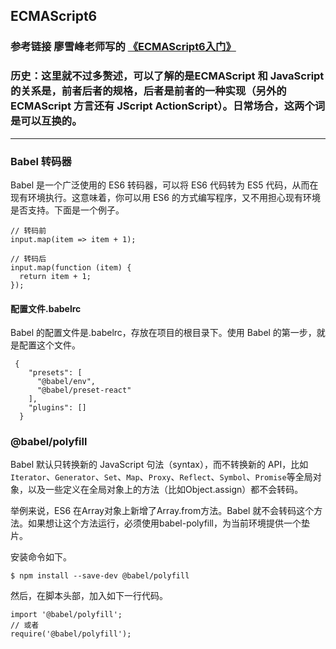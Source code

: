 ## ECMAScript6
### 参考链接 廖雪峰老师写的 [《ECMAScript6入门》](https://es6.ruanyifeng.com/#docs/intro)
### 历史：这里就不过多赘述，可以了解的是ECMAScript 和 JavaScript 的关系是，前者后者的规格，后者是前者的一种实现（另外的 ECMAScript 方言还有 JScript ActionScript）。日常场合，这两个词是可以互换的。

---

### Babel 转码器
Babel 是一个广泛使用的 ES6 转码器，可以将 ES6 代码转为 ES5 代码，从而在现有环境执行。这意味着，你可以用 ES6 的方式编写程序，又不用担心现有环境是否支持。下面是一个例子。
```
// 转码前
input.map(item => item + 1);

// 转码后
input.map(function (item) {
  return item + 1;
});
```
#### 配置文件.babelrc
Babel 的配置文件是.babelrc，存放在项目的根目录下。使用 Babel 的第一步，就是配置这个文件。
```
 {
    "presets": [
      "@babel/env",
      "@babel/preset-react"
    ],
    "plugins": []
  }
```  

### @babel/polyfill
Babel 默认只转换新的 JavaScript 句法（syntax），而不转换新的 API，比如`Iterator`、`Generator`、`Set`、`Map`、`Proxy`、`Reflect`、`Symbol`、`Promise`等全局对象，以及一些定义在全局对象上的方法（比如Object.assign）都不会转码。

举例来说，ES6 在Array对象上新增了Array.from方法。Babel 就不会转码这个方法。如果想让这个方法运行，必须使用babel-polyfill，为当前环境提供一个垫片。

安装命令如下。
```
$ npm install --save-dev @babel/polyfill
```
然后，在脚本头部，加入如下一行代码。
```
import '@babel/polyfill';
// 或者
require('@babel/polyfill');
```